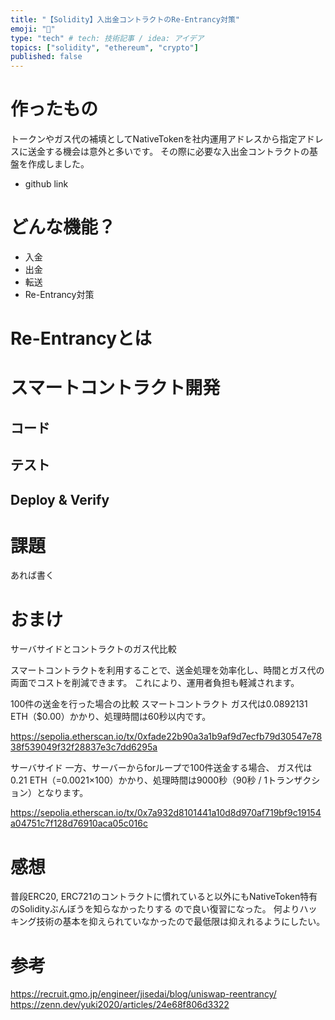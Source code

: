 ```yaml
---
title: "【Solidity】入出金コントラクトのRe-Entrancy対策"
emoji: "🚪"
type: "tech" # tech: 技術記事 / idea: アイデア
topics: ["solidity", "ethereum", "crypto"]
published: false
---
```


# 作ったもの
トークンやガス代の補填としてNativeTokenを社内運用アドレスから指定アドレスに送金する機会は意外と多いです。
その際に必要な入出金コントラクトの基盤を作成しました。

- github link

# どんな機能？
- 入金
- 出金
- 転送
- Re-Entrancy対策

# Re-Entrancyとは

# スマートコントラクト開発

## コード

## テスト

## Deploy & Verify

# 課題
あれば書く

# おまけ
サーバサイドとコントラクトのガス代比較

スマートコントラクトを利用することで、送金処理を効率化し、時間とガス代の両面でコストを削減できます。
これにより、運用者負担も軽減されます。

100件の送金を行った場合の比較
スマートコントラクト
ガス代は0.0892131 ETH（$0.00）かかり、処理時間は60秒以内です。

https://sepolia.etherscan.io/tx/0xfade22b90a3a1b9af9d7ecfb79d30547e7838f539049f32f28837e3c7dd6295a

サーバサイド
一方、サーバーからforループで100件送金する場合、
ガス代は0.21 ETH（=0.0021×100）かかり、処理時間は9000秒（90秒 / 1トランザクション）となります。

https://sepolia.etherscan.io/tx/0x7a932d8101441a10d8d970af719bf9c19154a04751c7f128d76910aca05c016c


# 感想
普段ERC20, ERC721のコントラクトに慣れていると以外にもNativeToken特有のSolidityぶんぼうを知らなかったりする
ので良い復習になった。
何よりハッキング技術の基本を抑えられていなかったので最低限は抑えれるようにしたい。

# 参考
https://recruit.gmo.jp/engineer/jisedai/blog/uniswap-reentrancy/
https://zenn.dev/yuki2020/articles/24e68f806d3322